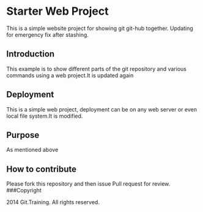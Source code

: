 # Starter Web Project

This is a simple website project for showing git 
git-hub together. Updating for emergency fix after stashing.

## Introduction
 This example is to show different parts of the git 
 repository and various commands using a web project.It is updated 
 again
## Deployment
This is a simple web project, deployment can be 
on any web server or even local file system.It is modified.
## Purpose
 As mentioned above 
## How to contribute
Please fork this repository and then issue Pull
request for review.
###Copyright

2014 Git.Training. All rights reserved.